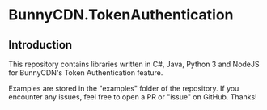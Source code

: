 # BunnyCDN.TokenAuthentication
## Introduction

This repository contains libraries written in C#, Java, Python 3 and NodeJS for BunnyCDN's Token Authentication feature.

Examples are stored in the "examples" folder of the repository. If you encounter any issues, feel free to open a PR or "issue" on GitHub. Thanks!
